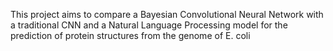 This project aims to compare a Bayesian Convolutional Neural Network with a traditional CNN and a Natural Language Processing model for the prediction of protein structures from the genome of E. coli
